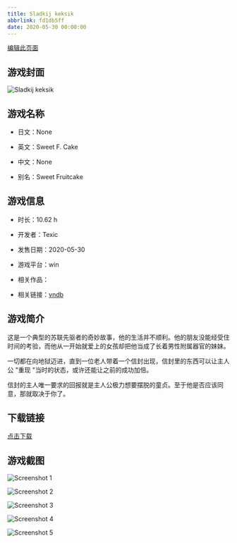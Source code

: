 ```yaml
---
title: Sladkij keksik
abbrlink: fd1db5ff
date: 2020-05-30 00:00:00
---
```

[编辑此页面](https://github.com/ACG-3/ADV3-source/blob/main/source/_posts/games/Sweet%20F.%20Cake.md)

## 游戏封面

![Sladkij keksik](https://pan.timero.xyz/d/onedrive/img_lib_001/Sweet%20F.%20Cake_cover.avif)


## 游戏名称

- 日文：None
- 英文：Sweet F. Cake
- 中文：None

- 别名：Sweet Fruitcake


## 游戏信息

- 时长：10.62 h
- 开发者：Texic
- 发售日期：2020-05-30
- 游戏平台：win
- 相关作品：

- 相关链接：[vndb](https://vndb.org/v28553)


## 游戏简介

这是一个典型的苏联先驱者的奇妙故事，他的生活并不顺利。他的朋友没能经受住时间的考验，而他从一开始就爱上的女孩却把他当成了长着男性附属器官的妹妹。

一切都在向地狱迈进，直到一位老人带着一个信封出现，信封里的东西可以让主人公 "重现 "当时的状态，或许还能让之前的成功加倍。

信封的主人唯一要求的回报就是主人公极力想要摆脱的童贞。至于他是否应该同意，那就取决于你了。




## 下载链接

[点击下载](https://pan.timero.xyz/onedrive/adv_lib_001/Sweet%20F.%20Cake)


## 游戏截图


![Screenshot 1](https://pan.timero.xyz/d/onedrive/img_lib_001/Sweet%20F.%20Cake_Screenshot_1.avif)

![Screenshot 2](https://pan.timero.xyz/d/onedrive/img_lib_001/Sweet%20F.%20Cake_Screenshot_2.avif)

![Screenshot 3](https://pan.timero.xyz/d/onedrive/img_lib_001/Sweet%20F.%20Cake_Screenshot_3.avif)

![Screenshot 4](https://pan.timero.xyz/d/onedrive/img_lib_001/Sweet%20F.%20Cake_Screenshot_4.avif)

![Screenshot 5](https://pan.timero.xyz/d/onedrive/img_lib_001/Sweet%20F.%20Cake_Screenshot_5.avif)

